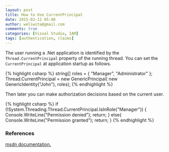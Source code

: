 ```yaml
---
layout: post
title: How to Use CurrentPrincipal
date: 2015-02-12 05:48
author: weliwita@gmail.com
comments: true
categories: [Visual Studio, IAM]
tags: [authentication, claims]
---
```


The user running a .Net application is identified by the `Thread.CurrentPrincipal` property of the running thread. You can set the `CurrentPrincipal` at application startup as follows.

{% highlight csharp %}
string[] roles = { "Manager", "Administrator" };
Thread.CurrentPrincipal = new GenericPrincipal(
new GenericIdentity("John"), roles);
{% endhighlight %}

Then later you can make authorization decisions based on the current user.

{% highlight csharp %}
if (!System.Threading.Thread.CurrentPrincipal.IsInRole("Manager"))
{
    Console.WriteLine("Permission denied");
    return;
}
else{
    Console.WriteLine("Permission granted");
    return;
}
{% endhighlight %}

### References

<a title="msdn documentation" href="https://msdn.microsoft.com/en-us/library/system.threading.thread.currentprincipal(v=vs.110).aspx">msdn documentation.</a>
